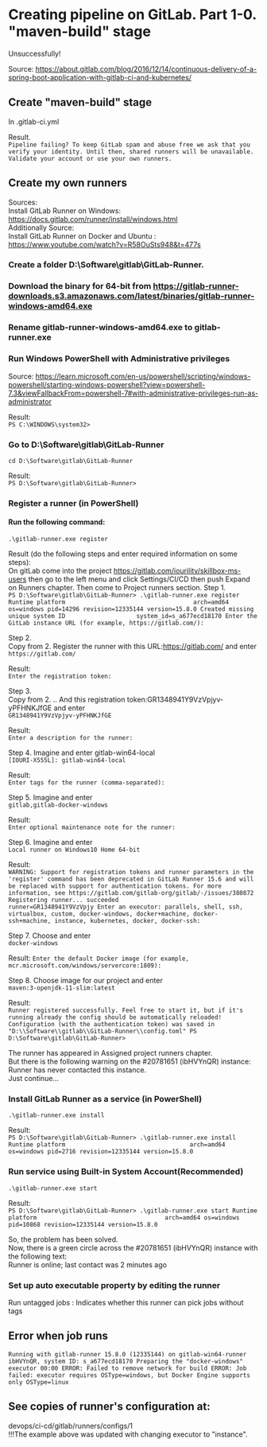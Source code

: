 # Creating pipeline on GitLab. Part 1-0. "maven-build" stage
Unsuccessfully!

Source: https://about.gitlab.com/blog/2016/12/14/continuous-delivery-of-a-spring-boot-application-with-gitlab-ci-and-kubernetes/

## Create "maven-build" stage
In .gitlab-ci.yml

Result.     
``
Pipeline failing? To keep GitLab spam and abuse free we ask that you verify your identity.
Until then, shared runners will be unavailable. Validate your account or use your own runners.
``

## Create my own runners
Sources:         
Install GitLab Runner on Windows: https://docs.gitlab.com/runner/install/windows.html       
Additionally Source:        
Install GitLab Runner on Docker and Ubuntu : https://www.youtube.com/watch?v=R58OuSts948&t=477s        

### Create a folder D:\Software\gitlab\GitLab-Runner.
### Download the binary for 64-bit from https://gitlab-runner-downloads.s3.amazonaws.com/latest/binaries/gitlab-runner-windows-amd64.exe
### Rename gitlab-runner-windows-amd64.exe to gitlab-runner.exe
### Run Windows PowerShell with Administrative privileges
Source: https://learn.microsoft.com/en-us/powershell/scripting/windows-powershell/starting-windows-powershell?view=powershell-7.3&viewFallbackFrom=powershell-7#with-administrative-privileges-run-as-administrator

Result:         
``
PS C:\WINDOWS\system32>
``

### Go to D:\Software\gitlab\GitLab-Runner
``
cd D:\Software\gitlab\GitLab-Runner
``

Result:         
``
PS D:\Software\gitlab\GitLab-Runner>
``

### Register a runner (in PowerShell)
#### Run the following command:
``
.\gitlab-runner.exe register
``

Result (do the following steps and enter required information on some steps):     
On gitLab come into the project https://gitlab.com/iourilitv/skillbox-ms-users
then go to the left menu and click Settings/CI/CD then push Expand on Runners chapter.
Then come to Project runners section.
Step 1.     
``
PS D:\Software\gitlab\GitLab-Runner> .\gitlab-runner.exe register
Runtime platform                                    arch=amd64 os=windows pid=14296 revision=12335144 version=15.8.0
Created missing unique system ID                    system_id=s_a677ecd18170
Enter the GitLab instance URL (for example, https://gitlab.com/):
``

Step 2.           
Copy from 2. Register the runner with this URL:https://gitlab.com/ 
and enter        
``
https://gitlab.com/
``

Result:     
``
Enter the registration token:
``

Step 3.       
Copy from 2. .. And this registration token:GR1348941Y9VzVpjyv-yPFHNKJfGE
and enter           
``
GR1348941Y9VzVpjyv-yPFHNKJfGE
``

Result:     
``
Enter a description for the runner:
``

Step 4.
Imagine and enter gitlab-win64-local      
``
[IOURI-X555L]: gitlab-win64-local
``

Result:     
``
Enter tags for the runner (comma-separated):
``

Step 5.
Imagine and enter       
``
gitlab,gitlab-docker-windows
``

Result:     
``
Enter optional maintenance note for the runner:
``

Step 6.
Imagine and enter       
``
Local runner on Windows10 Home 64-bit
``

Result:     
``
WARNING: Support for registration tokens and runner parameters in the 'register' command has been deprecated in GitLab Runner 15.6 and will be replaced with support for authentication tokens. For more information, see https://gitlab.com/gitlab-org/gitlab/-/issues/380872
Registering runner... succeeded                     runner=GR1348941Y9VzVpjy
Enter an executor: parallels, shell, ssh, virtualbox, custom, docker-windows, docker+machine, docker-ssh+machine, instance, kubernetes, docker, docker-ssh:
``

Step 7.
Choose and enter        
``
docker-windows
``

Result:
``
Enter the default Docker image (for example, mcr.microsoft.com/windows/servercore:1809):
``

Step 8.
Choose image for our project and enter        
``
maven:3-openjdk-11-slim:latest
``

Result:     
``
Runner registered successfully. Feel free to start it, but if it's running already the config should be automatically reloaded!
Configuration (with the authentication token) was saved in "D:\\Software\\gitlab\\GitLab-Runner\\config.toml"
PS D:\Software\gitlab\GitLab-Runner>
``

The runner has appeared in Assigned project runners chapter.      
But there is the following warning on the #20781651 (ibHVYnQR) instance: Runner has never contacted this instance.      
Just continue...

### Install GitLab Runner as a service (in PowerShell)
``
.\gitlab-runner.exe install
``

Result:     
``
PS D:\Software\gitlab\GitLab-Runner> .\gitlab-runner.exe install
Runtime platform                                   arch=amd64 os=windows pid=2716 revision=12335144 version=15.8.0
``

### Run service using Built-in System Account(Recommended)
``
.\gitlab-runner.exe start
``

Result:     
``
PS D:\Software\gitlab\GitLab-Runner> .\gitlab-runner.exe start
Runtime platform                                    arch=amd64 os=windows pid=10868 revision=12335144 version=15.8.0
``

So, the problem has been solved.         
Now, there is a green circle across the #20781651 (ibHVYnQR) instance with the following text:     
Runner is online; last contact was 2 minutes ago


### Set up auto executable property by editing the runner 
Run untagged jobs : Indicates whether this runner can pick jobs without tags

## Error when job runs
``
Running with gitlab-runner 15.8.0 (12335144)
on gitlab-win64-runner ibHVYnQR, system ID: s_a677ecd18170
Preparing the "docker-windows" executor
00:00
ERROR: Failed to remove network for build
ERROR: Job failed: executor requires OSType=windows, but Docker Engine supports only OSType=linux
``

## See copies of runner's configuration at:
devops/ci-cd/gitlab/runners/configs/1       
!!!The example above was updated with changing executor to "instance".